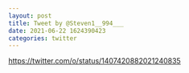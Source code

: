 ```yaml
--- 
layout: post 
title: Tweet by @Steven1__994___ 
date: 2021-06-22 1624390423 
categories: twitter 
--- 
```

https://twitter.com/o/status/1407420882021240835